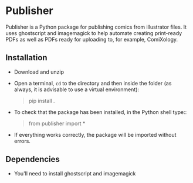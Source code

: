 # Publisher

Publisher is a Python package for publishing comics from illustrator files. It uses ghostscript and imagemagick to help automate creating print-ready PDFs as well as PDFs ready for uploading to, for example, ComiXology.

## Installation

* Download and unzip

* Open a terminal, `cd` to the directory and then inside the folder (as always, it is advisable to use a virtual environment):

    > pip install .

* To check that the package has been installed, in the Python shell type::

    > from publisher import *

* If everything works correctly, the package will be imported without errors.

## Dependencies

* You'll need to install ghostscript and imagemagick

